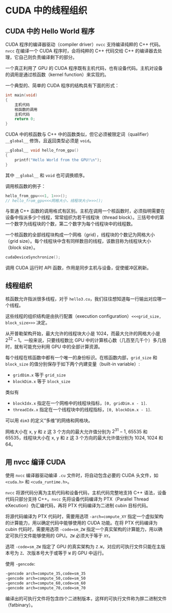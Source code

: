 # CUDA 中的线程组织

## CUDA 中的 Hello World 程序

CUDA 程序的编译器驱动（compiler driver）`nvcc` 支持编译纯粹的 C++ 代码。`nvcc` 在编译一个 CUDA 程序时，会将纯粹的 C++ 代码交给 C++ 的编译器去处理，它自己则负责编译剩下的部分。

一个真正利用了 GPU 的 CUDA 程序既有主机代码，也有设备代码。主机对设备的调用是通过核函数（kernel function）来实现的。

一个典型的、简单的 CUDA 程序的结构具有下面的形式：

```c++
int main(void)
{
    主机代码
    核函数的调用
    主机代码
    return 0;
}
```

CUDA 中的核函数与 C++ 中的函数类似，但它必须被限定词（qualifier）`__global__` 修饰，且返回类型必须是 `void`。

```c++
__global__ void hello_from_gpu()
{
    printf("Hello World from the GPU!\n");
}
```

其中 `__global__` 和 `void` 也可调换顺序。

调用核函数的例子：

```c++
hello_from_gpu<<<1, 1>>>();
// hello_from_gpu<<<网格大小，线程块大小>>>();
```

与普通 C++ 函数的调用格式有区别。主机在调用一个核函数时，必须指明需要在设备中指派多少个线程，常常组织为若干线程块（thread block）。三括号中的第一个数字为线程块的个数，第二个数字为每个线程块中的线程数。

一个核函数的全部线程块构成一个网格（grid），线程块的个数记为网格大小（grid size）。每个线程块中含有同样数目的线程，该数目称为线程块大小（block size）。

```c++
cudaDeviceSynchronize();
```

调用 CUDA 运行时 API 函数，作用是同步主机与设备，促使缓冲区刷新。

## 线程组织

核函数允许指派很多线程，对于 `hello3.cu`，我们往往想知道每一行输出对应哪一个线程。

这些线程的组织结构是由执行配置（execution configuration）`<<<grid_size, block_size>>>` 决定。

从开普勒架构开始，最大允许的线程块大小是 $1024$，而最大允许的网格大小是 $2^{32} - 1$。一般来说，只要线程数比 GPU 中的计算核心数（几百至几千个）多几倍时，就有可能充分利用 GPU 中的全部计算资源。

每个线程在核函数中都有一个唯一的身份标识。在核函数内部，`grid_size` 和 `block_size` 的值分别保存于如下两个内建变量（built-in variable）:

- `gridDim.x` 等于 `grid_size`
- `blockDim.x` 等于 `block_size`

类似有

- `blockIdx.x` 指定在一个网格中的线程块指标，`[0, gridDim.x - 1]`.
- `threadIdx.x` 指定在一个线程块中的线程指标，`[0, blockDim.x - 1]`.

可以用 `dim3` 的定义“多维”的网络和网格块。

网格大小在 x, y 和 z 这 3 个方向的最大允许值分别为 $2^{31} - 1$, $65535$ 和 $65535$，线程块大小在 x, y 和 z 这 3 个方向的最大允许值分别为 $1024$, $1024$ 和 $64$。

## 用 nvcc 编译 CUDA

使用 `nvcc` 编译器驱动编译 `.cu` 文件时，将自动包含必要的 CUDA 头文件，如 `<cuda.h>` 和 `<cuda_runtime.h>`。

`nvcc` 将源代码分离为主机代码和设备代码，主机代码完整地支持 C++ 语法，设备代码只部分支持 C++。`nvcc` 先将设备代码编译为 PTX（Parallel Thread eXecution）伪汇编代码，再将 PTX 代码编译为二进制 cubin 目标代码。

将源代码编译为 PTX 代码时，需要用选项 `-arch=compute_XY` 指定一个虚拟架构的计算能力，用以确定代码中能够使用的 CUDA 功能。在将 PTX 代码编译为 cubin 代码时，需要用选项 `-code=sm_ZW` 指定一个真实架构的计算能力，用以确定可执行文件能够使用的 GPU。`ZW` 必须大于等于 `XY`。

选项 `-code=sm_ZW` 指定了 GPU 的真实架构为 `Z.W`，对应的可执行文件只能在主版本号为 `Z`、次版本号大于或等于 `W` 的 GPU 中运行。

使用 `-gencode`:

```bash
-gencode arch=compute_35,code=sm_35
-gencode arch=compute_50,code=sm_50
-gencode arch=compute_60,code=sm_60
-gencode arch=compute_70,code=sm_70
```

编译出的可执行文件将包含四个二进制版本，这样的可执行文件称为胖二进制文件（fatbinary）。


